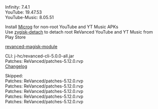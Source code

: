 Infinity: 7.4.1  
YouTube: 19.47.53  
YouTube-Music: 8.05.51  

Install [Microg](https://github.com/ReVanced/GmsCore/releases) for non-root YouTube and YT Music APKs  
Use [zygisk-detach](https://github.com/j-hc/zygisk-detach) to detach root ReVanced YouTube and YT Music from Play Store  

[revanced-magisk-module](https://github.com/j-hc/revanced-magisk-module)
  
CLI: j-hc/revanced-cli-5.0.0-all.jar  
Patches: ReVanced/patches-5.12.0.rvp  
[Changelog](https://github.com/ReVanced/revanced-patches/releases/tag/v5.12.0)  

Skipped:  
Patches: ReVanced/patches-5.12.0.rvp  
Patches: ReVanced/patches-5.12.0.rvp  
Patches: ReVanced/patches-5.12.0.rvp  
Patches: ReVanced/patches-5.12.0.rvp  
Patches: ReVanced/patches-5.12.0.rvp            
